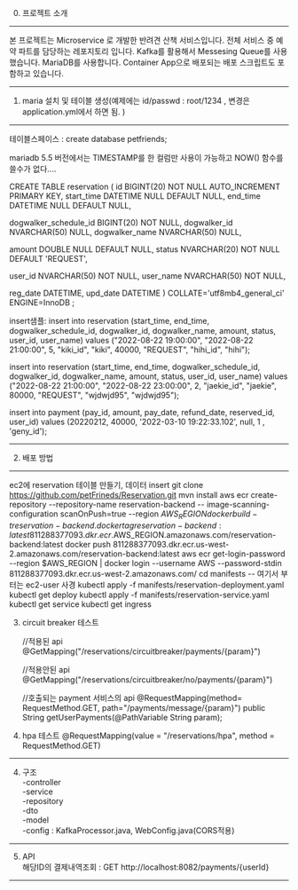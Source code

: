 0. 프로젝트 소개
---------------------------------------------------
본 프로젝트는 Microservice 로 개발한 반려견 산책 서비스입니다.
전체 서비스 중 예약 파트를 담당하는 레포지토리 입니다.
Kafka를 활용해서 Messesing Queue를 사용했습니다. 
MariaDB를 사용합니다. 
Container App으로 배포되는 배포 스크립트도 포함하고 있습니다. 

---------------------------------------------------
1. maria 설치 및 테이블 생성(예제에는 id/passwd : root/1234 , 변경은 application.yml에서 하면 됨. )
---------------------------------------------------
테이블스페이스 : create database petfriends;

mariadb 5.5 버전에서는 TIMESTAMP를 한 컬럼만 사용이 가능하고 NOW() 함수를 쓸수가 없다.... 

CREATE TABLE reservation (
id BIGINT(20) NOT NULL AUTO_INCREMENT PRIMARY KEY,
start_time DATETIME NULL DEFAULT NULL,
end_time DATETIME NULL DEFAULT NULL,

dogwalker_schedule_id BIGINT(20) NOT NULL,
dogwalker_id NVARCHAR(50) NULL,
dogwalker_name NVARCHAR(50) NULL,

amount DOUBLE NULL DEFAULT NULL,
status NVARCHAR(20) NOT NULL DEFAULT 'REQUEST',

user_id NVARCHAR(50) NOT NULL,
user_name NVARCHAR(50) NOT NULL,

reg_date DATETIME,
upd_date DATETIME
) COLLATE='utf8mb4_general_ci' ENGINE=InnoDB ;
 
insert샘플:
insert into reservation (start_time, end_time, dogwalker_schedule_id, dogwalker_id, dogwalker_name, amount, status, user_id, user_name) 
values ("2022-08-22 19:00:00", "2022-08-22 21:00:00", 5, "kiki_id", "kiki",  40000, "REQUEST", "hihi_id", "hihi");

insert into reservation (start_time, end_time, dogwalker_schedule_id, dogwalker_id, dogwalker_name, amount, status, user_id, user_name)
values ("2022-08-22 21:00:00", "2022-08-22 23:00:00", 2, "jaekie_id", "jaekie",  80000, "REQUEST", "wjdwjd95", "wjdwjd95");


insert into payment (pay_id, amount, pay_date, refund_date, reserved_id, user_id) values 
(20220212, 40000, '2022-03-10 19:22:33.102', null, 1 , 'geny_id');


---------------------------------------------------  
2. 배포 방법
---------------------------------------------------  
ec2에 reservation 테이블 만들기, 데이터 insert 
git clone https://github.com/petFrineds/Reservation.git
mvn install
aws ecr create-repository --repository-name reservation-backend -- image-scanning-configuration scanOnPush=true --region ${AWS_REGION}
docker build -t reservation-backend .
docker tag reservation-backend:latest 811288377093.dkr.ecr.$AWS_REGION.amazonaws.com/reservation-backend:latest
docker push 811288377093.dkr.ecr.us-west-2.amazonaws.com/reservation-backend:latest
aws ecr get-login-password --region $AWS_REGION | docker login --username AWS --password-stdin 811288377093.dkr.ecr.us-west-2.amazonaws.com/
cd manifests
-- 여기서 부터는 ec2-user 사경
kubectl apply -f manifests/reservation-deployment.yaml
kubectl get deploy
kubectl apply -f manifests/reservation-service.yaml
kubectl get service
kubectl get ingress

3. circuit breaker 테스트
   
   //적용된 api
   @GetMapping("/reservations/circuitbreaker/payments/{param}")

   //적용안된 api
   @GetMapping("/reservations/circuitbreaker/no/payments/{param}")
 
   //호출되는 payment 서비스의 api 
   @RequestMapping(method= RequestMethod.GET, path="/payments/message/{param}")
    public String getUserPayments(@PathVariable String param);

4. hpa 테스트
   @RequestMapping(value = "/reservations/hpa", method = RequestMethod.GET)

--------------------------------------------------  
4. 구조   
   -controller  
   -service  
   -repository  
   -dto  
   -model  
   -config : KafkaProcessor.java, WebConfig.java(CORS적용)  
--------------------------------------------------  
5. API  
   해당ID의 결제내역조회 : GET http://localhost:8082/payments/{userId}   
--------------------------------------------------  
